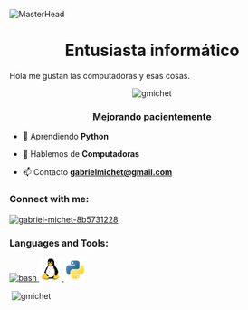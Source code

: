 ![MasterHead](https://blogger.googleusercontent.com/img/b/R29vZ2xl/AVvXsEjLP-brfgEiUDoRYafWR3QW34cSuIvhrE0hc9Kv8GVlfAOY0z4X5RdGN16PN_ZcTokubw3oPb9Df6fRTRIx1TxNdPPE270uy8PBW98aDPiPF60uTd0Z0sccQ5IgEjNv_0zoEIDhSqTzEriIsi0RHT-U4RfdBsam0SICACiNxCHvGTpV-9nBx3Ehy3fzLtU/s942/whoami.gif)

<h1 align="center">Entusiasta informático</h1>

Hola me gustan las computadoras y esas cosas.

<p align="center"> <img src="https://blogger.googleusercontent.com/img/b/R29vZ2xl/AVvXsEjbLyp7YcgUYz8E800a2oA_qWmyOzJLRXIpBxF3oXxLvfj9wLc0rEoJKI0xucpPH37yYFukiwyFeNgqdnt4Gi7st8mrIVlWrsRxL4ORuku19VniFbgtZHAr2PTuGS8ZVmRuysjXd8sQSXLLL4fmNYtljFYzRc_cjY3FKjHVIlyVgfN-rvrhZ88LCEECtKU/s320/image.png" alt="gmichet" /> </p>

<h3 align="center">Mejorando pacientemente</h3>

- 🌱 Aprendiendo **Python**

- 💬 Hablemos de **Computadoras**

- 📫 Contacto **gabrielmichet@gmail.com**

<h3 align="left">Connect with me:</h3>
<p align="left">
<a href="https://linkedin.com/in/gabriel-michet-8b5731228" target="blank"><img align="center" src="https://raw.githubusercontent.com/rahuldkjain/github-profile-readme-generator/master/src/images/icons/Social/linked-in-alt.svg" alt="gabriel-michet-8b5731228" height="30" width="40" /></a>
</p>

<h3 align="left">Languages and Tools:</h3>
<p align="left"> <a href="https://www.gnu.org/software/bash/" target="_blank" rel="noreferrer"> <img src="https://www.vectorlogo.zone/logos/gnu_bash/gnu_bash-icon.svg" alt="bash" width="40" height="40"/> </a> <a href="https://www.linux.org/" target="_blank" rel="noreferrer"> <img src="https://raw.githubusercontent.com/devicons/devicon/master/icons/linux/linux-original.svg" alt="linux" width="40" height="40"/> </a> <a href="https://www.python.org" target="_blank" rel="noreferrer"> <img src="https://raw.githubusercontent.com/devicons/devicon/master/icons/python/python-original.svg" alt="python" width="40" height="40"/> </a> </p>

<p>&nbsp;<img align="center" src="https://github-readme-stats.vercel.app/api?username=gmichet&show_icons=true&locale=en" alt="gmichet" /></p>

